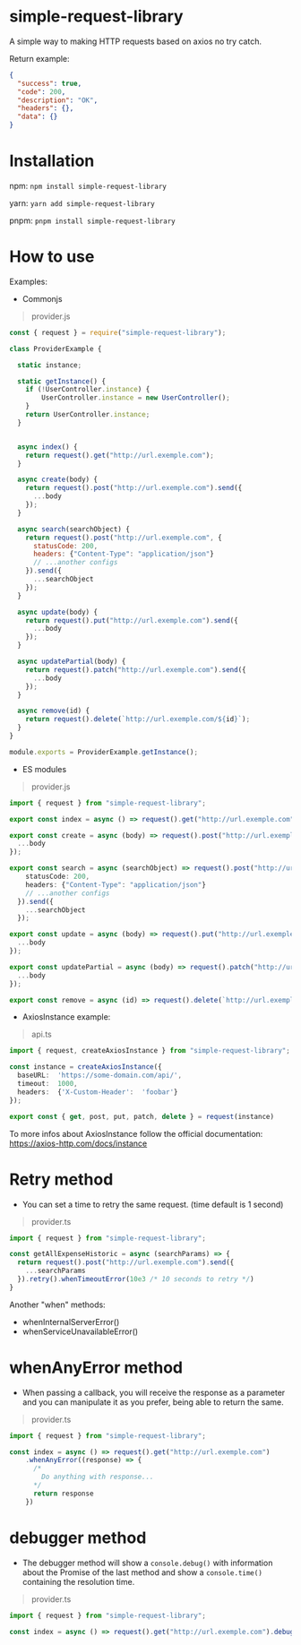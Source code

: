 # simple-request-library

A simple way to making HTTP requests based on axios no try catch.

Return example:
```json
{
  "success": true,
  "code": 200,
  "description": "OK",
  "headers": {},
  "data": {}
}
```


# Installation

npm:
	`npm install simple-request-library` 
	
yarn:
	`yarn add simple-request-library` 
	
pnpm:
	`pnpm install simple-request-library` 

# How to use

Examples:

- Commonjs
> provider.js
```javascript
const { request } = require("simple-request-library");

class ProviderExample {

  static instance;

  static getInstance() {
    if (!UserController.instance) {
        UserController.instance = new UserController();
    }
    return UserController.instance;
  }


  async index() {
    return request().get("http://url.exemple.com");
  }

  async create(body) {
    return request().post("http://url.exemple.com").send({
      ...body
    });
  }

  async search(searchObject) {
    return request().post("http://url.exemple.com", {
      statusCode: 200,
      headers: {"Content-Type": "application/json"}
      // ...another configs
    }).send({
      ...searchObject
    });
  }

  async update(body) {
    return request().put("http://url.exemple.com").send({
      ...body
    });
  }

  async updatePartial(body) {
    return request().patch("http://url.exemple.com").send({
      ...body
    });   
  }

  async remove(id) {
    return request().delete(`http://url.exemple.com/${id}`);
  }
}

module.exports = ProviderExample.getInstance();
```

- ES modules
> provider.js
```typescript
import { request } from "simple-request-library";

export const index = async () => request().get("http://url.exemple.com");

export const create = async (body) => request().post("http://url.exemple.com").send({
  ...body
});

export const search = async (searchObject) => request().post("http://url.exemple.com", {
    statusCode: 200,
    headers: {"Content-Type": "application/json"}
    // ...another configs
  }).send({
    ...searchObject
  });

export const update = async (body) => request().put("http://url.exemple.com").send({
  ...body
});

export const updatePartial = async (body) => request().patch("http://url.exemple.com").send({
  ...body
});

export const remove = async (id) => request().delete(`http://url.exemple.com/${id}`);
```
- AxiosInstance example:
> api.ts
```typescript
import { request, createAxiosInstance } from "simple-request-library";

const instance = createAxiosInstance({ 
  baseURL:  'https://some-domain.com/api/',
  timeout:  1000,
  headers:  {'X-Custom-Header':  'foobar'} 
});

export const { get, post, put, patch, delete } = request(instance)
```

To more infos about AxiosInstance follow the official documentation: https://axios-http.com/docs/instance

# Retry method
- You can set a time to retry the same request. (time default is 1 second)
> provider.ts
```typescript
import { request } from "simple-request-library";

const getAllExpenseHistoric = async (searchParams) => {
  return request().post("http://url.exemple.com").send({
    ...searchParams
  }).retry().whenTimeoutError(10e3 /* 10 seconds to retry */)
}
```
Another "when" methods:

- whenInternalServerError()
- whenServiceUnavailableError()

# whenAnyError method
- When passing a callback, you will receive the response as a parameter and you can manipulate it as you prefer, being able to return the same.
> provider.ts
```typescript
import { request } from "simple-request-library";

const index = async () => request().get("http://url.exemple.com")
    .whenAnyError((response) => {
      /*
        Do anything with response...
      */
      return response
    })
```
# debugger method
- The debugger method will show a `console.debug()` with information about the Promise of the last method and show a `console.time()` containing the resolution time.
> provider.ts
```typescript
import { request } from "simple-request-library";

const index = async () => request().get("http://url.exemple.com").debugger()
```
